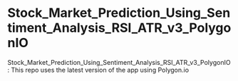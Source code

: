 # Stock_Market_Prediction_Using_Sentiment_Analysis_RSI_ATR_v3_PolygonIO
Stock_Market_Prediction_Using_Sentiment_Analysis_RSI_ATR_v3_PolygonIO: This repo uses the latest version of the app using Polygon.io
